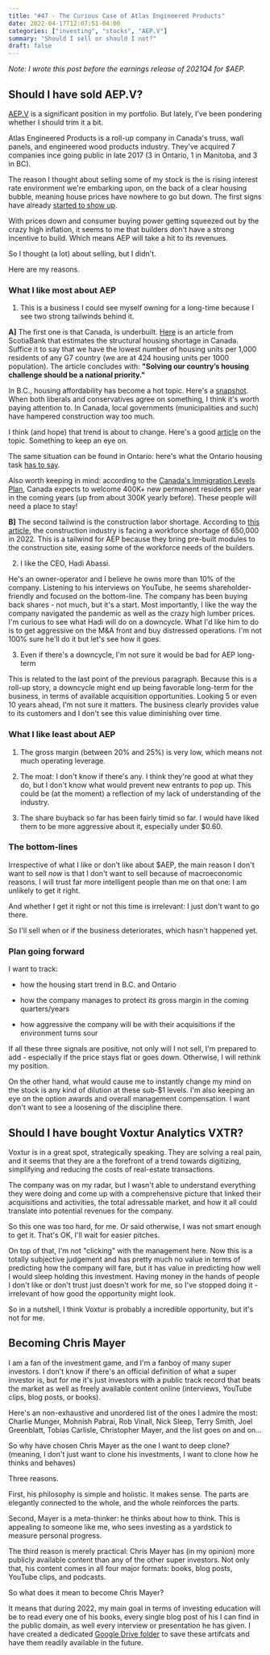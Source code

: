 ```yaml
---
title: "#47 - The Curious Case of Atlas Engineered Products"
date: 2022-04-17T12:07:51-04:00
categories: ["investing", "stocks", "AEP.V"]
summary: "Should I sell or should I not?"
draft: false
---
```


_Note: I wrote this post before the earnings release of 2021Q4 for $AEP._

## Should I have sold AEP.V?

[AEP.V](https://finance.yahoo.com/quote/AEP.V?p=AEP.V&.tsrc=fin-srch) is a significant position in my portfolio. But lately, I've been pondering whether I should trim it a bit.

Atlas Engineered Products is a roll-up company in Canada's truss, wall panels, and engineered wood products industry. They've acquired 7 companies ince going public in late 2017 (3 in Ontario, 1 in Manitoba, and 3 in BC).

The reason I thought about selling some of my stock is the is rising interest rate environment we're embarking upon, on the back of a clear housing bubble, meaning house prices have nowhere to go but down. The first signs have already [started to show up](https://www.reddit.com/r/TorontoRealEstate/comments/u50qlw/905_suburbs_midapril_data_analysis_price_declines/?utm_source=share&utm_medium=ios_app&utm_name=iossmf). 

With prices down and consumer buying power getting squeezed out by the crazy high inflation, it seems to me that builders don't have a strong incentive to build. Which means AEP will take a hit to its revenues.

So I thought (a lot) about selling, but I didn't. 

Here are my reasons.

### What I like most about AEP

1. This is a business I could see myself owning for a long-time because I see two strong tailwinds behind it. 

**A]** The first one is that Canada, is underbuilt. [Here](https://www.scotiabank.com/ca/en/about/economics/economics-publications/post.other-publications.housing.housing-note.housing-note--may-12-2021-.html) is an article from ScotiaBank that estimates the structural housing shortage in Canada. Suffice it to say that we have the lowest number of housing units per 1,000 residents of any G7 country (we are at 424 housing units per 1000 population). The article concludes with: **"Solving our country’s housing challenge should be a national priority."**

In B.C., housing affordability has become a hot topic. Here's a [snapshot](https://globalnews.ca/video/8753371/federal-politicians-battle-over-housing-affordability-in-b-c). When both liberals and conservatives agree on something, I think it's worth paying attention to. In Canada, local governments (municipalities and such) have hampered construction way too much. 

I think (and hope) that trend is about to change. Here's a good [article](https://dailyhive.com/vancouver/bc-housing-affordability-david-eby) on the topic. Something to keep an eye on.

The same situation can be found in Ontario: here's what the Ontario housing task [has to say](https://globalnews.ca/news/8602562/ontario-housing-boost-supply/).

Also worth keeping in mind: according to the [Canada's Immigration Levels Plan](https://www.canadavisa.com/canada-immigration-levels-plans.html), Canada expects to welcome 400K+ new permanent residents per year in the coming years (up from about 300K yearly before). These people will need a place to stay!

**B]** The second tailwind is the construction labor shortage. According to [this article](https://www.abc.org/News-Media/News-Releases/entryid/19255/abc-construction-industry-faces-workforce-shortage-of-650-000-in-2022), the construction industry is facing a workforce shortage of 650,000 in 2022. This is a tailwind for AEP because they bring pre-built modules to the construction site, easing some of the workforce needs of the builders. 

2. I like the CEO, Hadi Abassi.

He's an owner-operator and I believe he owns more than 10% of the company. Listening to his interviews on YouTube, he seems shareholder-friendly and focused on the bottom-line. The company has been buying back shares - not much, but it's a start. Most importantly, I like the way the company navigated the pandemic as well as the crazy high lumber prices. I'm curious to see what Hadi will do on a downcycle. What I'd like him to do is to get aggressive on the M&A front and buy distressed operations. I'm not 100% sure he'll do it but let's see how it goes.

3. Even if there's a downcycle, I'm not sure it would be bad for AEP long-term

This is related to the last point of the previous paragraph. Because this is a roll-up story, a downcycle might end up being favorable long-term for the business, in terms of available acquisition opportunities. Looking 5 or even 10 years ahead, I'm not sure it matters. The business clearly provides value to its customers and I don't see this value diminishing over time.

### What I like least about AEP

1. The gross margin (between 20% and 25%) is very low, which means not much operating leverage.

2. The moat: I don't know if there's any. I think they're good at what they do, but I don't know what would prevent new entrants to pop up. This could be (at the moment) a reflection of my lack of understanding of the industry.

3. The share buyback so far has been fairly timid so far. I would have liked them to be more aggressive about it, especially under $0.60.

### The bottom-lines

Irrespective of what I like or don't like about $AEP, the main reason I don't want to sell _now_ is that I don't want to sell because of macroeconomic reasons. I will trust far more intelligent people than me on that one: I am unlikely to get it right. 

And whether I get it right or not this time is irrelevant: I just don't want to go there. 

So I'll sell when or if the business deteriorates, which hasn't happened yet.

### Plan going forward

I want to track:

- how the housing start trend in B.C. and Ontario

- how the company manages to protect its gross margin in the coming quarters/years

- how aggressive the company will be with their acquisitions if the environment turns sour

If all these three signals are positive, not only will I not sell, I'm prepared to add - especially if the price stays flat or goes down. Otherwise, I will rethink my position.

On the other hand, what would cause me to instantly change my mind on the stock is any kind of dilution at these sub-$1 levels. I'm also keeping an eye on the option awards and overall management compensation. I want don't want to see a loosening of the discipline there.

## Should I have bought Voxtur Analytics VXTR?

Voxtur is in a great spot, strategically speaking. They are solving a real pain, and it seems that they are a the forefront of a trend towards digitizing, simplifying and reducing the costs of real-estate transactions.

The company was on my radar, but I wasn't able to understand everything they were doing and come up with a comprehensive picture that linked their acquisitions and activities, the total adressable market, and how it all could translate into potential revenues for the company.

So this one was too hard, for me. Or said otherwise, I was not smart enough to get it. That's OK, I'll wait for easier pitches.

On top of that, I'm not "clicking" with the management here. Now this is a totally subjective judgement and has pretty much no value in terms of predicting how the company will fare, but it has value in predicting how well I would sleep holding this investment. Having money in the hands of people I don't like or don't trust just doesn't work for me, so I've stopped doing it - irrelevant of how good the opportunity might look.

So in a nutshell, I think Voxtur is probably a incredible opportunity, but it's not for me.

## Becoming Chris Mayer

I am a fan of the investment game, and I'm a fanboy of many super investors. I don't know if there's an official definition of what a super investor is, but for me it's just investors with a public track record that beats the market as well as freely available content online (interviews, YouTube clips, blog posts, or books).

Here's an non-exhaustive and unordered list of the ones I admire the most: Charlie Munger, Mohnish Pabrai, Rob Vinall, Nick Sleep, Terry Smith, Joel Greenblatt, Tobias Carlisle, Christopher Mayer, and the list goes on and on...

So why have chosen Chris Mayer as the one I want to deep clone? (meaning, I don't just want to clone his investments, I want to clone how he thinks and behaves)

Three reasons.

First, his philosophy is simple and holistic. It makes sense. The parts are elegantly connected to the whole, and the whole reinforces the parts.

Second, Mayer is a meta-thinker: he thinks about how to think. This is appealing to someone like me, who sees investing as a yardstick to measure personal progress. 

The third reason is merely practical: Chris Mayer has (in my opinion) more publicly available content than any of the other super investors. Not only that, his content comes in all four major formats: books, blog posts, YouTube clips, and podcasts.

So what does it mean to become Chris Mayer?

It means that during 2022, my main goal in terms of investing education will be to read every one of his books, every single blog post of his I can find in the public domain, as well every interview or presentation he has given. I have created a dedicated [Google Drive folder](https://drive.google.com/drive/folders/1JrpmAEVaPum83_oi5v-ng2P3Yy3XaBNl?usp=sharing) to save these artifcats and have them readily available in the future.








